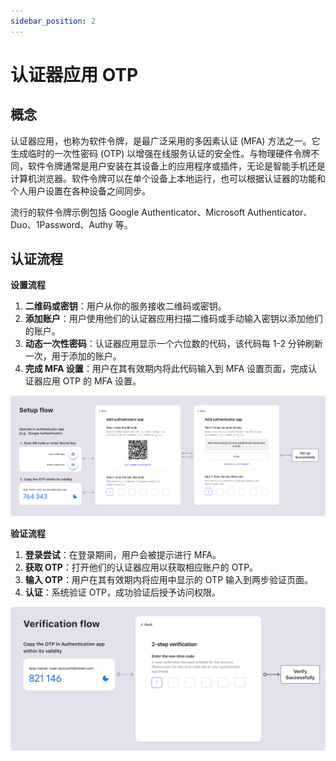 ```yaml
---
sidebar_position: 2
---
```


# 认证器应用 OTP

## 概念

认证器应用，也称为软件令牌，是最广泛采用的多因素认证 (MFA) 方法之一。它生成临时的一次性密码 (OTP) 以增强在线服务认证的安全性。与物理硬件令牌不同，软件令牌通常是用户安装在其设备上的应用程序或插件，无论是智能手机还是计算机浏览器。软件令牌可以在单个设备上本地运行，也可以根据认证器的功能和个人用户设置在各种设备之间同步。

流行的软件令牌示例包括 Google Authenticator、Microsoft Authenticator、Duo、1Password、Authy 等。

## 认证流程

**设置流程**

1. **二维码或密钥**：用户从你的服务接收二维码或密钥。
2. **添加账户**：用户使用他们的认证器应用扫描二维码或手动输入密钥以添加他们的账户。
3. **动态一次性密码**：认证器应用显示一个六位数的代码，该代码每 1-2 分钟刷新一次，用于添加的账户。
4. **完成 MFA 设置**：用户在其有效期内将此代码输入到 MFA 设置页面，完成认证器应用 OTP 的 MFA 设置。

![OTP 设置流程](./assets/otp-set-up-flow.png)

**验证流程**

1. **登录尝试**：在登录期间，用户会被提示进行 MFA。
2. **获取 OTP**：打开他们的认证器应用以获取相应账户的 OTP。
3. **输入 OTP**：用户在其有效期内将应用中显示的 OTP 输入到两步验证页面。
4. **认证**：系统验证 OTP，成功验证后授予访问权限。

![OTP 验证流程](./assets/otp-verification-flow.png)
